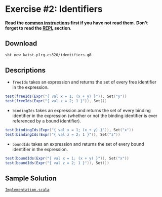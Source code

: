 # Exercise #2: Identifiers

**Read the [common instructions](https://github.com/kaist-plrg-cs320/assignment-docs) first if you have not read them.**
**Don't forget to read the [REPL](https://github.com/kaist-plrg-cs320/assignment-docs#repl) section.**

## Download 

```bash
sbt new kaist-plrg-cs320/identifiers.g8
```

## Descriptions

* `freeIds` takes an expression
  and returns the set of every free identifier in the expression.
```scala
test(freeIds(Expr("{ val x = 1; (x + y) }")), Set("y"))
test(freeIds(Expr("{ val z = 2; 1 }")), Set())
```

* `bindingIds` takes an expression 
  and returns the set of every binding identifier in the expression
  (whether or not the binding identifier is ever referenced by a bound identifier).
```scala
test(bindingIds(Expr("{ val x = 1; (x + y) }")), Set("x"))
test(bindingIds(Expr("{ val z = 2; 1 }")), Set("z"))
```

* `boundIds` takes an expression 
  and returns the set of every bound identifier in the expression.
```scala
test(boundIds(Expr("{ val x = 1; (x + y) }")), Set("x"))
test(boundIds(Expr("{ val z = 2; 1 }")), Set())
```

## Sample Solution

[`Implementation.scala`](./Implementation.scala)
